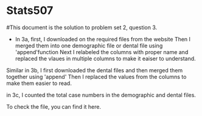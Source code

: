# Stats507
#This document is the solution to problem set 2, question 3.

* In 3a, first, I downloaded on the required files from the website
Then I merged them into one demographic file or dental file using 'append'function
Next I relabeled the columns with proper name and replaced the vlaues in multiple columns to make it eaiser to understand.

Similar in 3b, I first downloaded the dental files and then merged them together using 'append'
Then I replaced the values from the columns to make them easier to read.

in 3c, I counted the total case numbers in the demographic and dental files. 

To check the file, you can find it here.


